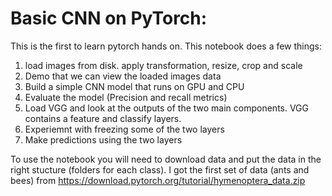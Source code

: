 # Basic CNN on PyTorch: 
This is the first to learn pytorch hands on. This notebook does a few things:

1. load images from disk. apply transformation, resize, crop and scale
2. Demo that we can view the loaded images data
3. Build a simple CNN model that runs on GPU and CPU
4. Evaluate the model (Precision and recall metrics)
5. Load VGG and look at the outputs of the two main components. VGG contains a feature and classify layers.
6. Experiemnt with freezing some of the two layers
7. Make predictions using the two layers

To use the notebook you will need to download data and put the data in the right stucture (folders for each class).
I got the first set of data (ants and bees) from https://download.pytorch.org/tutorial/hymenoptera_data.zip
